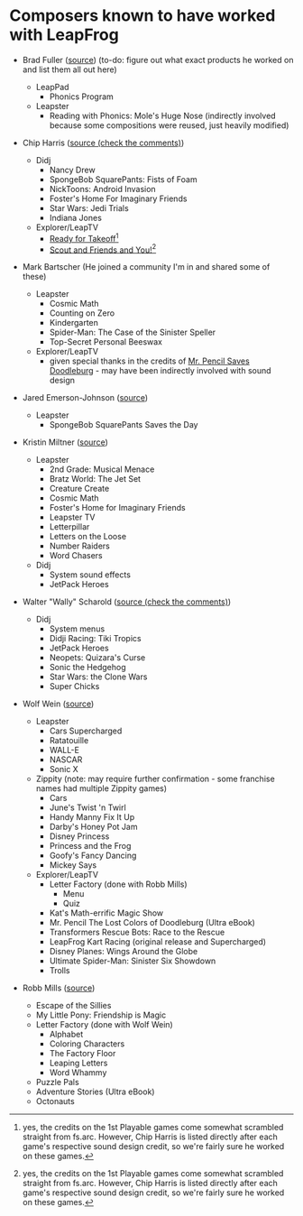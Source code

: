 # Composers known to have worked with LeapFrog

- Brad Fuller ([source](https://soundcloud.com/bradfuller/kid-stuff-demo))
    (to-do: figure out what exact products he worked on and list them all out here)
  - LeapPad
    - Phonics Program
  - Leapster
    - Reading with Phonics: Mole's Huge Nose (indirectly involved because some compositions were reused, just heavily modified)
- Chip Harris ([source (check the comments)](https://www.youtube.com/watch?v=lQWl8whAH1Q))
  - Didj
    - Nancy Drew
    - SpongeBob SquarePants: Fists of Foam
    - NickToons: Android Invasion
    - Foster's Home For Imaginary Friends
    - Star Wars: Jedi Trials
    - Indiana Jones
  - Explorer/LeapTV
    - [Ready for Takeoff](../../Ripped/1st%20Playable%20Productions/readyfortakeoff.csv)[^1]
    - [Scout and Friends and You!](../../Ripped/1st%20Playable%20Productions/scoutandfriendsandyou.csv)[^1]

- Mark Bartscher (He joined a community I'm in and shared some of these)
  - Leapster
    - Cosmic Math
    - Counting on Zero
    - Kindergarten
    - Spider-Man: The Case of the Sinister Speller
    - Top-Secret Personal Beeswax
  - Explorer/LeapTV
    - given special thanks in the credits of [Mr. Pencil Saves Doodleburg](../../Ripped/Chewy%20Software/mrpencilsavesdoodleburg.md) - may have been indirectly involved with sound design

- Jared Emerson-Johnson ([source](https://www.jaredemersonjohnson.com/awards))
  - Leapster
    - SpongeBob SquarePants Saves the Day

- Kristin Miltner ([source](https://kristinmiltner.com/leapfrog-is-so-retro/))
  - Leapster
    - 2nd Grade: Musical Menace
    - Bratz World: The Jet Set
    - Creature Create
    - Cosmic Math
    - Foster's Home for Imaginary Friends
    - Leapster TV
    - Letterpillar
    - Letters on the Loose
    - Number Raiders
    - Word Chasers
  - Didj
    - System sound effects
    - JetPack Heroes

- Walter "Wally" Scharold ([source (check the comments)](https://www.youtube.com/watch?v=lQWl8whAH1Q))
  - Didj
    - System menus
    - Didji Racing: Tiki Tropics
    - JetPack Heroes
    - Neopets: Quizara's Curse
    - Sonic the Hedgehog
    - Star Wars: the Clone Wars
    - Super Chicks

- Wolf Wein ([source](https://wolftrackaudio.com/bio/))
  - Leapster
    - Cars Supercharged
    - Ratatouille
    - WALL-E
    - NASCAR
    - Sonic X
  - Zippity (note: may require further confirmation - some franchise names had multiple Zippity games)
    - Cars
    - June's Twist 'n Twirl
    - Handy Manny Fix It Up
    - Darby's Honey Pot Jam
    - Disney Princess
    - Princess and the Frog
    - Goofy's Fancy Dancing
    - Mickey Says
  - Explorer/LeapTV
    - Letter Factory (done with Robb Mills)
      - Menu
      - Quiz
    - Kat's Math-errific Magic Show
    - Mr. Pencil The Lost Colors of Doodleburg (Ultra eBook)
    - Transformers Rescue Bots: Race to the Rescue
    - LeapFrog Kart Racing (original release and Supercharged)
    - Disney Planes: Wings Around the Globe
    - Ultimate Spider-Man: Sinister Six Showdown
    - Trolls

- Robb Mills ([source](https://robb-mills-azci.squarespace.com/leapfrog))
  - Escape of the Sillies
  - My Little Pony: Friendship is Magic
  - Letter Factory (done with Wolf Wein)
    - Alphabet
    - Coloring Characters
    - The Factory Floor
    - Leaping Letters
    - Word Whammy
  - Puzzle Pals
  - Adventure Stories (Ultra eBook)
  - Octonauts

[^1]: yes, the credits on the 1st Playable games come somewhat scrambled straight from fs.arc. However, Chip Harris is listed directly after each game's respective sound design credit, so we're fairly sure he worked on these games.
